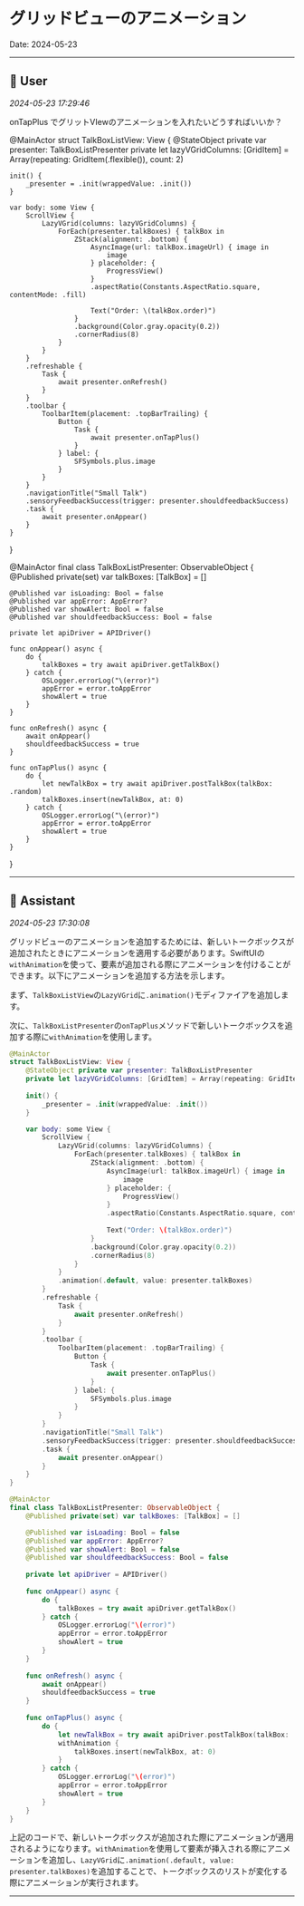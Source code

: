 # グリッドビューのアニメーション

Date: 2024-05-23

---

## 👤 User
*2024-05-23 17:29:46*

onTapPlus でグリットVIewのアニメーションを入れたいどうすればいいか？

@MainActor
struct TalkBoxListView: View {
    @StateObject private var presenter: TalkBoxListPresenter
    private let lazyVGridColumns: [GridItem] = Array(repeating: GridItem(.flexible()), count: 2)
    
    init() {
        _presenter = .init(wrappedValue: .init())
    }

    var body: some View {
        ScrollView {
            LazyVGrid(columns: lazyVGridColumns) {
                ForEach(presenter.talkBoxes) { talkBox in
                    ZStack(alignment: .bottom) {
                        AsyncImage(url: talkBox.imageUrl) { image in
                            image
                        } placeholder: {
                            ProgressView()
                        }
                        .aspectRatio(Constants.AspectRatio.square, contentMode: .fill)
                        
                        Text("Order: \(talkBox.order)")
                    }
                    .background(Color.gray.opacity(0.2))
                    .cornerRadius(8)
                }
            }
        }
        .refreshable {
            Task {
                await presenter.onRefresh()
            }
        }
        .toolbar {
            ToolbarItem(placement: .topBarTrailing) {
                Button {
                    Task {
                        await presenter.onTapPlus()
                    }
                } label: {
                    SFSymbols.plus.image
                }
            }
        }
        .navigationTitle("Small Talk")
        .sensoryFeedbackSuccess(trigger: presenter.shouldfeedbackSuccess)
        .task {
            await presenter.onAppear()
        }
    }
}

@MainActor
final class TalkBoxListPresenter: ObservableObject {
    @Published private(set) var talkBoxes: [TalkBox] = []

    @Published var isLoading: Bool = false
    @Published var appError: AppError?
    @Published var showAlert: Bool = false
    @Published var shouldfeedbackSuccess: Bool = false
    
    private let apiDriver = APIDriver()
    
    func onAppear() async {
        do {
            talkBoxes = try await apiDriver.getTalkBox()
        } catch {
            OSLogger.errorLog("\(error)")
            appError = error.toAppError
            showAlert = true
        }
    }
    
    func onRefresh() async {
        await onAppear()
        shouldfeedbackSuccess = true
    }
    
    func onTapPlus() async {
        do {
            let newTalkBox = try await apiDriver.postTalkBox(talkBox: .random)
            talkBoxes.insert(newTalkBox, at: 0)
        } catch {
            OSLogger.errorLog("\(error)")
            appError = error.toAppError
            showAlert = true
        }
    }
}

---

## 🤖 Assistant
*2024-05-23 17:30:08*

グリッドビューのアニメーションを追加するためには、新しいトークボックスが追加されたときにアニメーションを適用する必要があります。SwiftUIの`withAnimation`を使って、要素が追加される際にアニメーションを付けることができます。以下にアニメーションを追加する方法を示します。

まず、`TalkBoxListView`の`LazyVGrid`に`.animation()`モディファイアを追加します。

次に、`TalkBoxListPresenter`の`onTapPlus`メソッドで新しいトークボックスを追加する際に`withAnimation`を使用します。

```swift
@MainActor
struct TalkBoxListView: View {
    @StateObject private var presenter: TalkBoxListPresenter
    private let lazyVGridColumns: [GridItem] = Array(repeating: GridItem(.flexible()), count: 2)
    
    init() {
        _presenter = .init(wrappedValue: .init())
    }

    var body: some View {
        ScrollView {
            LazyVGrid(columns: lazyVGridColumns) {
                ForEach(presenter.talkBoxes) { talkBox in
                    ZStack(alignment: .bottom) {
                        AsyncImage(url: talkBox.imageUrl) { image in
                            image
                        } placeholder: {
                            ProgressView()
                        }
                        .aspectRatio(Constants.AspectRatio.square, contentMode: .fill)
                        
                        Text("Order: \(talkBox.order)")
                    }
                    .background(Color.gray.opacity(0.2))
                    .cornerRadius(8)
                }
            }
            .animation(.default, value: presenter.talkBoxes)
        }
        .refreshable {
            Task {
                await presenter.onRefresh()
            }
        }
        .toolbar {
            ToolbarItem(placement: .topBarTrailing) {
                Button {
                    Task {
                        await presenter.onTapPlus()
                    }
                } label: {
                    SFSymbols.plus.image
                }
            }
        }
        .navigationTitle("Small Talk")
        .sensoryFeedbackSuccess(trigger: presenter.shouldfeedbackSuccess)
        .task {
            await presenter.onAppear()
        }
    }
}

@MainActor
final class TalkBoxListPresenter: ObservableObject {
    @Published private(set) var talkBoxes: [TalkBox] = []

    @Published var isLoading: Bool = false
    @Published var appError: AppError?
    @Published var showAlert: Bool = false
    @Published var shouldfeedbackSuccess: Bool = false
    
    private let apiDriver = APIDriver()
    
    func onAppear() async {
        do {
            talkBoxes = try await apiDriver.getTalkBox()
        } catch {
            OSLogger.errorLog("\(error)")
            appError = error.toAppError
            showAlert = true
        }
    }
    
    func onRefresh() async {
        await onAppear()
        shouldfeedbackSuccess = true
    }
    
    func onTapPlus() async {
        do {
            let newTalkBox = try await apiDriver.postTalkBox(talkBox: .random)
            withAnimation {
                talkBoxes.insert(newTalkBox, at: 0)
            }
        } catch {
            OSLogger.errorLog("\(error)")
            appError = error.toAppError
            showAlert = true
        }
    }
}
```

上記のコードで、新しいトークボックスが追加された際にアニメーションが適用されるようになります。`withAnimation`を使用して要素が挿入される際にアニメーションを追加し、`LazyVGrid`に`.animation(.default, value: presenter.talkBoxes)`を追加することで、トークボックスのリストが変化する際にアニメーションが実行されます。

---
